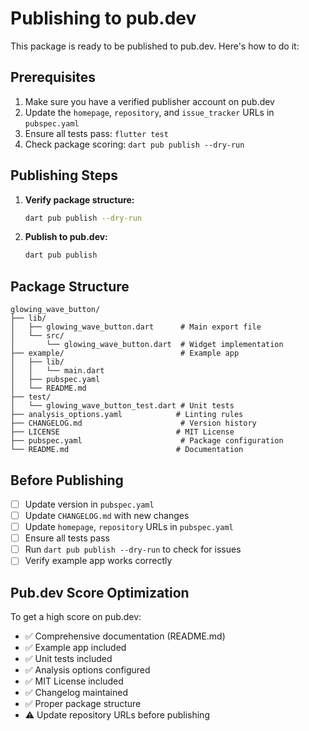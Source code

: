 # Publishing to pub.dev

This package is ready to be published to pub.dev. Here's how to do it:

## Prerequisites

1. Make sure you have a verified publisher account on pub.dev
2. Update the `homepage`, `repository`, and `issue_tracker` URLs in `pubspec.yaml`
3. Ensure all tests pass: `flutter test`
4. Check package scoring: `dart pub publish --dry-run`

## Publishing Steps

1. **Verify package structure:**
   ```bash
   dart pub publish --dry-run
   ```

2. **Publish to pub.dev:**
   ```bash
   dart pub publish
   ```

## Package Structure

```
glowing_wave_button/
├── lib/
│   ├── glowing_wave_button.dart      # Main export file
│   └── src/
│       └── glowing_wave_button.dart  # Widget implementation
├── example/                          # Example app
│   ├── lib/
│   │   └── main.dart
│   ├── pubspec.yaml
│   └── README.md
├── test/
│   └── glowing_wave_button_test.dart # Unit tests
├── analysis_options.yaml            # Linting rules
├── CHANGELOG.md                      # Version history
├── LICENSE                          # MIT License
├── pubspec.yaml                      # Package configuration
└── README.md                        # Documentation
```

## Before Publishing

- [ ] Update version in `pubspec.yaml`
- [ ] Update `CHANGELOG.md` with new changes
- [ ] Update `homepage`, `repository` URLs in `pubspec.yaml`
- [ ] Ensure all tests pass
- [ ] Run `dart pub publish --dry-run` to check for issues
- [ ] Verify example app works correctly

## Pub.dev Score Optimization

To get a high score on pub.dev:

- ✅ Comprehensive documentation (README.md)
- ✅ Example app included
- ✅ Unit tests included
- ✅ Analysis options configured
- ✅ MIT License included
- ✅ Changelog maintained
- ✅ Proper package structure
- ⚠️ Update repository URLs before publishing
